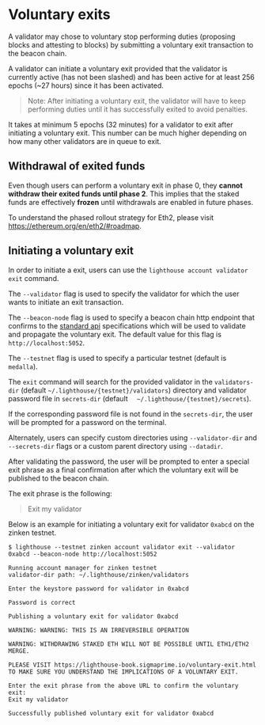 # Voluntary exits

A validator may chose to voluntary stop performing duties (proposing blocks and attesting to blocks) by submitting
a voluntary exit transaction to the beacon chain.

A validator can initiate a voluntary exit provided that the validator is currently active (has not been slashed) and has been active for at least 256 epochs (~27 hours) since it has been activated.

> Note: After initiating a voluntary exit, the validator will have to keep performing duties until it has successfully exited to avoid penalties.

It takes at minimum 5 epochs (32 minutes) for a validator to exit after initiating a voluntary exit.
This number can be much higher depending on how many other validators are in queue to exit.

## Withdrawal of exited funds

Even though users can perform a voluntary exit in phase 0, they **cannot withdraw their exited funds until phase 2**.
This implies that the staked funds are effectively **frozen** until withdrawals are enabled in future phases.

To understand the phased rollout strategy for Eth2, please visit <https://ethereum.org/en/eth2/#roadmap>.



## Initiating a voluntary exit

In order to initiate a exit, users can use the `lighthouse account validator exit` command.

The `--validator` flag is used to specify the validator for which the user wants to initiate an exit transaction.

The `--beacon-node` flag is used to specify a beacon chain http endpoint that confirms to the [standard api](https://ethereum.github.io/eth2.0-APIs/) specifications which will be used to validate and propagate the voluntary exit. The default value for this flag is `http://localhost:5052`.

The `--testnet` flag is used to specify a particular testnet (default is `medalla`).

The `exit` command will search for the provided validator in the `validators-dir` (default `~/.lighthouse/{testnet}/validators`) directory and validator password file in `secrets-dir` (default `  ~/.lighthouse/{testnet}/secrets`).

If the corresponding  password file is not found in the `secrets-dir`, the user will be prompted for a password on the terminal.

[//]: # (Word this better or remove datadir part entirely)
Alternately, users can specify custom directories using  `--validator-dir` and `--secrets-dir` flags or a custom parent directory using `--datadir`.

After validating the password, the user will be prompted to enter a special exit phrase as a final confirmation after which the voluntary exit will be published to the beacon chain.

The exit phrase is the following:
> Exit my validator



Below is an example for initiating a voluntary exit for validator `0xabcd` on the zinken testnet.

```
$ lighthouse --testnet zinken account validator exit --validator 0xabcd --beacon-node http://localhost:5052

Running account manager for zinken testnet
validator-dir path: ~/.lighthouse/zinken/validators

Enter the keystore password for validator in 0xabcd

Password is correct

Publishing a voluntary exit for validator 0xabcd

WARNING: WARNING: THIS IS AN IRREVERSIBLE OPERATION

WARNING: WITHDRAWING STAKED ETH WILL NOT BE POSSIBLE UNTIL ETH1/ETH2 MERGE.

PLEASE VISIT https://lighthouse-book.sigmaprime.io/voluntary-exit.html
TO MAKE SURE YOU UNDERSTAND THE IMPLICATIONS OF A VOLUNTARY EXIT.

Enter the exit phrase from the above URL to confirm the voluntary exit:
Exit my validator

Successfully published voluntary exit for validator 0xabcd
```

